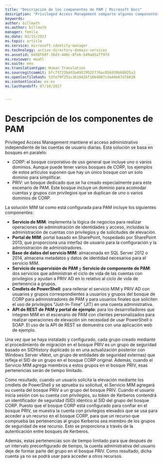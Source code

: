 ```yaml
---
title: "Descripción de los componentes de PAM | Microsoft Docs"
description: "Privileged Access Management comparte algunos componentes con MIM y dispone de algunos propios. Obtenga información sobre cómo funcionan conjuntamente."
keywords: 
author: billmath
ms.author: billmath
manager: femila
ms.date: 03/15/2017
ms.topic: article
ms.service: microsoft-identity-manager
ms.technology: active-directory-domain-services
ms.assetid: 6498f68f-36d3-448c-8fe6-649ad5a7f97d
ms.reviewer: mwahl
ms.suite: ems
ms.translationtype: Human Translation
ms.sourcegitcommit: bfc73723bdd3a49529522f78ac056939bb8025a3
ms.openlocfilehash: 53fe79f251c3b18426f16b4007cda49e67d7b028
ms.contentlocale: es-es
ms.lasthandoff: 07/10/2017


---
```


<a id="understand-the-components-of-pam" class="xliff"></a>
# Descripción de los componentes de PAM

Privileged Access Management mantiene el acceso administrativo independiente de las cuentas de usuario diarias. Esta solución se basa en bosques en paralelo:

- *CORP*: el bosque corporativo de uso general que incluye uno o varios dominios. Aunque puede tener varios bosques de CORP, los ejemplos de estos artículos suponen que hay un único bosque con un solo dominio para simplificar.  
- *PRIV*: un bosque dedicado que se ha creado especialmente para este escenario de PAM. Este bosque incluye un dominio para acomodar cuentas y grupos con privilegios que se duplican de uno o varios dominios de CORP.

La solución MIM tal como está configurada para PAM incluye los siguientes componentes:  

- **Servicio de MIM**: implementa la lógica de negocios para realizar operaciones de administración de identidades y acceso, incluidas la administración de cuentas con privilegios y de solicitudes de elevación.   
- **Portal de MIM**: portal basado en SharePoint, hospedado por SharePoint 2013, que proporciona una interfaz de usuario para la configuración y la administración de administradores.
- **Base de datos del servicio MIM**: almacenada en SQL Server 2012 o 2014, almacena metadatos y datos de identidad necesarios para el servicio MIM.
- **Servicio de supervisión de PAM** y **Servicio de componente de PAM**: dos servicios que administran el ciclo de vida de las cuentas con privilegios y ayudan a PRIV AD en lo relativo al ciclo de vida de pertenencia a grupos.
- **Cmdlets de PowerShell**: para rellenar el servicio MIM y PRIV AD con usuarios y grupos correspondientes a usuarios y grupos del bosque de CORP para administradores de PAM y para usuarios finales que soliciten el uso de privilegios "Just-In-Time" (JIT) en una cuenta administrativa.
- **API de REST de PAM y portal de ejemplo**: para los desarrolladores que integren MIM en el escenario de PAM con clientes personalizados para realizar operaciones de elevación sin necesidad de usar PowerShell o SOAP. El uso de la API de REST se demuestra con una aplicación web de ejemplo.

Una vez que se haya instalado y configurado, cada grupo creado mediante el procedimiento de migración en el bosque PRIV es un grupo de seguridad basado en SIDHistory duplicado (o en una actualización posterior con Windows Server vNext, un grupo de entidades de seguridad externas) que refleja el SID de un grupo en el bosque CORP original. Además, cuando el Servicio MIM agrega miembros a estos grupos en el bosque PRIV, esas pertenencias serán de tiempo limitado.

Como resultado, cuando un usuario solicita la elevación mediante los cmdlets de PowerShell y se aprueba su solicitud, el Servicio MIM agregará su cuenta del bosque PRIV a un grupo del bosque PRIV. Cuando el usuario inicia sesión con su cuenta con privilegios, su token de Kerberos contendrá un identificador de seguridad (SID) idéntico al SID del grupo del bosque CORP. Puesto que el bosque CORP está configurado para confiar en el bosque PRIV, se muestra la cuenta con privilegios elevados que se usa para acceder a un recurso en el bosque CORP, para que un recurso que comprueba las pertenencias al grupo Kerberos sea miembro de los grupos de seguridad de ese recurso. Esto se proporciona a través de la autenticación entre bosques de Kerberos.

Además, estas pertenencias son de tiempo limitado para que después de un intervalo preconfigurado de tiempo, la cuenta administrativa del usuario deje de formar parte del grupo en el bosque PRIV. Como resultado, dicha cuenta ya no se podrá usar para acceder a otros recursos.

